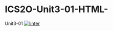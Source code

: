 # ICS2O-Unit3-01-HTML-
Unit3-01
[![linter](https://github.com/Seti-Ngabo45/ICS2O-Unit3-01-HTML-/workflows/linter/badge.svg)](https://github.com/marketplace/actions/super-linter)
